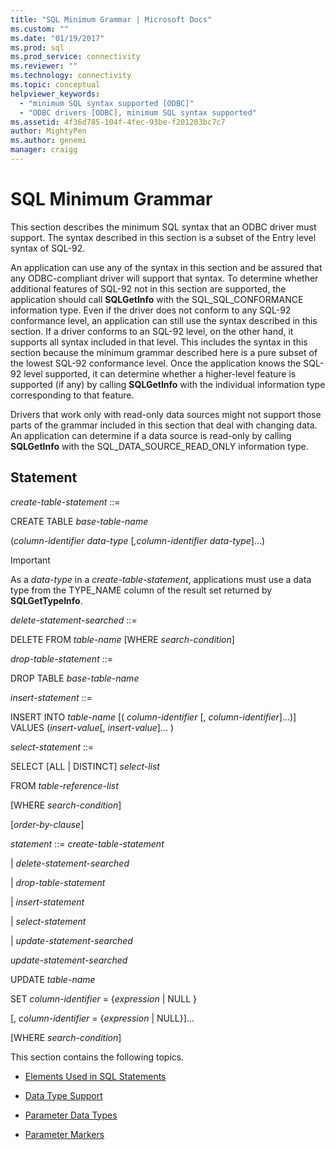 ```yaml
---
title: "SQL Minimum Grammar | Microsoft Docs"
ms.custom: ""
ms.date: "01/19/2017"
ms.prod: sql
ms.prod_service: connectivity
ms.reviewer: ""
ms.technology: connectivity
ms.topic: conceptual
helpviewer_keywords: 
  - "minimum SQL syntax supported [ODBC]"
  - "ODBC drivers [ODBC], minimum SQL syntax supported"
ms.assetid: 4f36d785-104f-4fec-93be-f201203bc7c7
author: MightyPen
ms.author: genemi
manager: craigg
---
```

# SQL Minimum Grammar
This section describes the minimum SQL syntax that an ODBC driver must support. The syntax described in this section is a subset of the Entry level syntax of SQL-92.  
  
 An application can use any of the syntax in this section and be assured that any ODBC-compliant driver will support that syntax. To determine whether additional features of SQL-92 not in this section are supported, the application should call **SQLGetInfo** with the SQL_SQL_CONFORMANCE information type. Even if the driver does not conform to any SQL-92 conformance level, an application can still use the syntax described in this section. If a driver conforms to an SQL-92 level, on the other hand, it supports all syntax included in that level. This includes the syntax in this section because the minimum grammar described here is a pure subset of the lowest SQL-92 conformance level. Once the application knows the SQL-92 level supported, it can determine whether a higher-level feature is supported (if any) by calling **SQLGetInfo** with the individual information type corresponding to that feature.  
  
 Drivers that work only with read-only data sources might not support those parts of the grammar included in this section that deal with changing data. An application can determine if a data source is read-only by calling **SQLGetInfo** with the SQL_DATA_SOURCE_READ_ONLY information type.  
  
## Statement  
 *create-table-statement* ::=  
  
 CREATE TABLE *base-table-name*  
  
 (*column-identifier data-type* [*,column-identifier data-type*]...)  
  
> [!IMPORTANT]  
>  As a *data-type* in a *create-table-statement*, applications must use a data type from the TYPE_NAME column of the result set returned by **SQLGetTypeInfo**.  
  
 *delete-statement-searched* ::=  
  
 DELETE FROM *table-name* [WHERE *search-condition*]  
  
 *drop-table-statement* ::=  
  
 DROP TABLE *base-table-name*  
  
 *insert-statement* ::=  
  
 INSERT INTO *table-name* [( *column-identifier* [, *column-identifier*]...)]      VALUES (*insert-value*[, *insert-value*]... )  
  
 *select-statement* ::=  
  
 SELECT [ALL &#124; DISTINCT] *select-list*  
  
 FROM *table-reference-list*  
  
 [WHERE *search-condition*]  
  
 [*order-by-clause*]  
  
 *statement* ::= *create-table-statement*  
  
 &#124; *delete-statement-searched*  
  
 &#124; *drop-table-statement*  
  
 &#124; *insert-statement*  
  
 &#124; *select-statement*  
  
 &#124; *update-statement-searched*  
  
 *update-statement-searched*  
  
 UPDATE *table-name*  
  
 SET *column-identifier* = {*expression* &#124; NULL }  
  
 [, *column-identifier* = {*expression* &#124; NULL}]...  
  
 [WHERE *search-condition*]  
  
 This section contains the following topics.  
  
-   [Elements Used in SQL Statements](../../../odbc/reference/appendixes/elements-used-in-sql-statements.md)  
  
-   [Data Type Support](../../../odbc/reference/appendixes/data-type-support.md)  
  
-   [Parameter Data Types](../../../odbc/reference/appendixes/parameter-data-types.md)  
  
-   [Parameter Markers](../../../odbc/reference/appendixes/parameter-markers.md)
